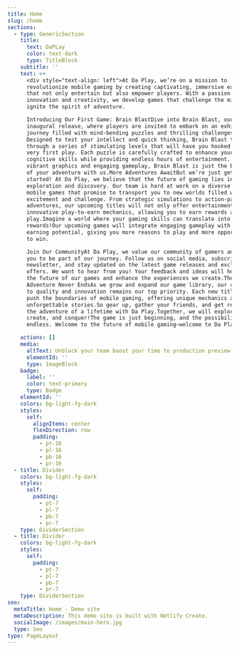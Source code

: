 ```yaml
---
title: Home
slug: /home
sections:
  - type: GenericSection
    title:
      text: DaPLay
      color: text-dark
      type: TitleBlock
    subtitle: ''
    text: >+
      <div style="text-align: left">At Da Play, we’re on a mission to
      revolutionize mobile gaming by creating captivating, immersive experiences
      that not only entertain but also empower players. With a passion for
      innovation and creativity, we develop games that challenge the mind and
      ignite the spirit of adventure.

      Introducing Our First Game: Brain BlastDive into Brain Blast, our
      inaugural release, where players are invited to embark on an exhilarating
      journey filled with mind-bending puzzles and thrilling challenges.
      Designed to test your intellect and quick thinking, Brain Blast takes you
      through a series of stimulating levels that will have you hooked from the
      very first play. Each puzzle is carefully crafted to enhance your
      cognitive skills while providing endless hours of entertainment. With
      vibrant graphics and engaging gameplay, Brain Blast is just the beginning
      of your adventure with us.More Adventures AwaitBut we’re just getting
      started! At Da Play, we believe that the future of gaming lies in
      exploration and discovery. Our team is hard at work on a diverse lineup of
      mobile games that promise to transport you to new worlds filled with
      excitement and challenge. From strategic simulations to action-packed
      adventures, our upcoming titles will not only offer entertainment but also
      innovative play-to-earn mechanics, allowing you to earn rewards as you
      play.Imagine a world where your gaming skills can translate into real
      rewards!Our upcoming games will integrate engaging gameplay with exciting
      earning potential, giving you more reasons to play and more opportunities
      to win.

      Join Our CommunityAt Da Play, we value our community of gamers and invite
      you to be part of our journey. Follow us on social media, subscribe to our
      newsletter, and stay updated on the latest game releases and exclusive
      offers. We want to hear from you! Your feedback and ideas will help shape
      the future of our games and enhance the experiences we create.The
      Adventure Never EndsAs we grow and expand our game library, our commitment
      to quality and innovation remains our top priority. Each new title will
      push the boundaries of mobile gaming, offering unique mechanics and
      unforgettable stories.So gear up, gather your friends, and get ready for
      the adventure of a lifetime with Da Play.Together, we will explore,
      create, and conquer!The game is just beginning, and the possibilities are
      endless. Welcome to the future of mobile gaming—welcome to Da Play!</div>

    actions: []
    media:
      altText: Unblock your team boost your time to production preview
      elementId: ''
      type: ImageBlock
    badge:
      label: ''
      color: text-primary
      type: Badge
    elementId: ''
    colors: bg-light-fg-dark
    styles:
      self:
        alignItems: center
        flexDirection: row
        padding:
          - pt-16
          - pl-16
          - pb-16
          - pr-16
  - title: Divider
    colors: bg-light-fg-dark
    styles:
      self:
        padding:
          - pt-7
          - pl-7
          - pb-7
          - pr-7
    type: DividerSection
  - title: Divider
    colors: bg-light-fg-dark
    styles:
      self:
        padding:
          - pt-7
          - pl-7
          - pb-7
          - pr-7
    type: DividerSection
seo:
  metaTitle: Home - Demo site
  metaDescription: This demo site is built with Netlify Create.
  socialImage: /images/main-hero.jpg
  type: Seo
type: PageLayout
---
```

